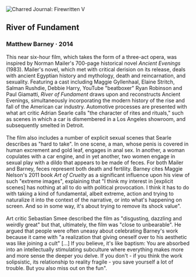 <div class="artwork-of-the-day">
  <div class="container">
    <div class="img-wrapper">
      <img
        src="https://uploads6.wikiart.org/00324/images/matthew-barney/matthew-barney-river-of-fundament-moca-1.jpg!Large.jpg"
        alt="Charred Journal: Firewritten V" />
    </div>
    <div class="artwork-detail">
      <div class="artwork-origin"> 
        <h2 class="artwork-name">River of Fundament</h2>
        <h3 class="artist">
          Matthew Barney
                    ·  2014
        </h3>
      </div>
      <p class="description">
        <span class="artwork-description-text ng-binding" ng-bind-html="viewModel.ArtworkOfTheDay.Description | unsafe">This near six-hour film, which takes the form of a three-act opera, was inspired by Norman Mailer's 700-page historical novel <i>Ancient Evenings</i> (1983). Mailer's novel, which met with critical derision on its release, deals with ancient Egyptian history and mythology, death and reincarnation, and sexuality. Featuring a cast including Maggie Gyllenhaal, Elaine Stritch, Salman Rushdie, Debbie Harry, YouTube "beatboxer" Ryan Robinson and Paul Giamatti, <i>River of Fundament</i> draws upon and reconstructs Ancient Evenings, simultaneously incorporating the modern history of the rise and fall of the American car industry. Automotive processes are presented with what art critic Adrian Searle calls "the character of rites and rituals," such as scenes in which a car is dismembered in a Los Angeles showroom, and subsequently smelted in Detroit.<br><br>The film also includes a number of explicit sexual scenes that Searle describes as "hard to take". In one scene, a man, whose penis is covered in human excrement and gold leaf, engages in anal sex. In another, a woman copulates with a car engine, and in yet another, two women engage in sexual play with a dildo that appears to be made of feces. For both Mailer and Barney, feces represent both death and fertility. Barney cites Maggie Nelson's 2011 book <i>Art of Cruelty</i> as a significant influence upon his view of such "extreme images", explaining that "I think my interest in [explicit scenes] has nothing at all to do with political provocation. I think it has to do with taking a kind of fundamental, albeit extreme, action and trying to naturalize it into the context of the narrative, or into what's happening on screen. And so in some way, it's about trying to remove its shock value".<br><br>Art critic Sebastian Smee described the film as "disgusting, dazzling and weirdly great" but that, ultimately, the film was "close to unbearable". He argued that people were often uneasy about celebrating Barney's work because it came with "a realization that giving oneself over to his aesthetic was like joining a cult" [...] If you believe, it's like baptism: You are absorbed into an intellectually stimulating subculture where everything makes more and more sense the deeper you delve. If you don't - if you think the work solipsistic, its relationship to reality fragile - you save yourself a lot of trouble. But you also miss out on the fun".</span>
                        <div class="text-shadow-container" ng-show="showShadow" style=""></div>
      </p>
    </div>
  </div>

</div>
